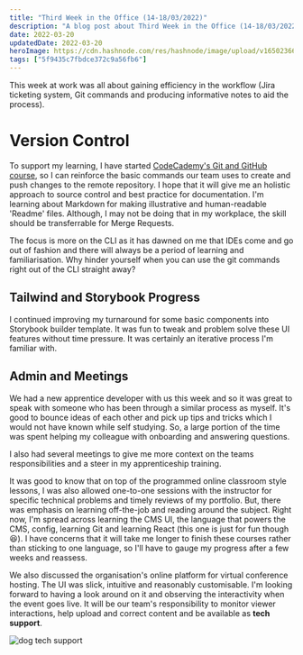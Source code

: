 ```yaml
---
title: "Third Week in the Office (14-18/03/2022)"
description: "A blog post about Third Week in the Office (14-18/03/2022)"
date: 2022-03-20
updatedDate: 2022-03-20
heroImage: https://cdn.hashnode.com/res/hashnode/image/upload/v1650236650815/-ulx3tT8Z.jpg
tags: ["5f9435c7fbdce372c9a56fb6"]
---
```


This week at work was all about gaining efficiency in the workflow (Jira ticketing system, Git commands and producing informative notes to aid the process).

# Version Control
To support my learning, I have started [CodeCademy's Git and GitHub course](https://www.codecademy.com/learn/learn-git), so I can reinforce the basic commands our team uses to create and push changes to the remote repository. I hope that it will give me an holistic approach to source control and best practice for documentation. I'm learning about Markdown for making illustrative and human-readable 'Readme' files. Although, I may not be doing that in my workplace, the skill should be transferrable for Merge Requests.

The focus is more on the CLI as it has dawned on me that IDEs come and go out of fashion and there will always be a period of learning and familiarisation. Why hinder yourself when you can use the git commands right out of the CLI straight away?

## Tailwind and Storybook Progress
I continued improving my turnaround for some basic components into Storybook builder template. It was fun to tweak and problem solve these UI features without time pressure. It was certainly an iterative process I'm familiar with.

## Admin and Meetings
We had a new apprentice developer with us this week and so it was great to speak with someone who has been through a similar process as myself. It's good to bounce ideas of each other and pick up tips and tricks which I would not have known while self studying. So, a large portion of the time was spent helping my colleague with onboarding and answering questions.

I also had several meetings to give me more context on the teams responsibilities and a steer in my apprenticeship training.

It was good to know that on top of the programmed online classroom style lessons, I was also allowed one-to-one sessions with the instructor for specific technical problems and timely reviews of my portfolio. But, there was emphasis on learning off-the-job and reading around the subject. Right now, I'm spread across learning the CMS UI, the language that powers the CMS, config, learning Git and learning React (this one is just for fun though 😆). I have concerns that it will take me longer to finish these courses rather than sticking to one language, so I'll have to gauge my progress after a few weeks and reassess.

We also discussed the organisation's online platform for virtual conference hosting. The UI was slick, intuitive and reasonably customisable. I'm looking forward to having a look around on it and observing the interactivity when the event goes live. It will be our team's responsibility to monitor viewer interactions, help upload and correct content and be available as **tech support**.

<img src="https://external-preview.redd.it/h4haHGV7cufyRQ1j319ovCgT8KEEWyJFu3hf5He5538.jpg?auto=webp&s=a9ef44c005f448f00ff6f15c85c70686a4517fa2" alt="dog tech support"/>

